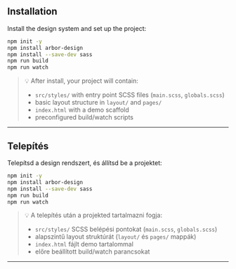 <!-- ENG -->
## Installation

Install the design system and set up the project:

```bash
npm init -y
npm install arbor-design
npm install --save-dev sass
npm run build
npm run watch
```

> 💡 After install, your project will contain:
> - `src/styles/` with entry point SCSS files (`main.scss`, `globals.scss`)
> - basic layout structure in `layout/` and `pages/`
> - `index.html` with a demo scaffold
> - preconfigured build/watch scripts

---

<!-- HUN -->
## Telepítés

Telepítsd a design rendszert, és állítsd be a projektet:

```bash
npm init -y
npm install arbor-design
npm install --save-dev sass
npm run build
npm run watch
```

> 💡 A telepítés után a projekted tartalmazni fogja:
> - `src/styles/` SCSS belépési pontokat (`main.scss`, `globals.scss`)
> - alapszintű layout struktúrát (`layout/` és `pages/` mappák)
> - `index.html` fájlt demo tartalommal
> - előre beállított build/watch parancsokat

---